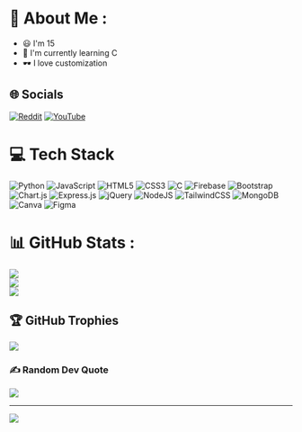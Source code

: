 # 💫 About Me :
- 😃 I'm 15
- 📖 I'm currently learning C
- 🕶️ I love customization

## 🌐 Socials
[![Reddit](https://img.shields.io/badge/Reddit-%23FF4500.svg?logo=Reddit&logoColor=white)](https://reddit.com/user/samuelO_) [![YouTube](https://img.shields.io/badge/YouTube-%23FF0000.svg?logo=YouTube&logoColor=white)](https://youtube.com/c/UCTU5-NCtr7mF0tpqjXpmWHw) 

# 💻 Tech Stack
![Python](https://img.shields.io/badge/python-3670A0?style=flat&logo=python&logoColor=ffdd54) ![JavaScript](https://img.shields.io/badge/javascript-%23323330.svg?style=flat&logo=javascript&logoColor=%23F7DF1E) ![HTML5](https://img.shields.io/badge/html5-%23E34F26.svg?style=flat&logo=html5&logoColor=white) ![CSS3](https://img.shields.io/badge/css3-%231572B6.svg?style=flat&logo=css3&logoColor=white) ![C](https://img.shields.io/badge/c-%2300599C.svg?style=flat&logo=c&logoColor=white) ![Firebase](https://img.shields.io/badge/firebase-%23039BE5.svg?style=flat&logo=firebase) ![Bootstrap](https://img.shields.io/badge/bootstrap-%23563D7C.svg?style=flat&logo=bootstrap&logoColor=white) ![Chart.js](https://img.shields.io/badge/chart.js-F5788D.svg?style=flat&logo=chart.js&logoColor=white) ![Express.js](https://img.shields.io/badge/express.js-%23404d59.svg?style=flat&logo=express&logoColor=%2361DAFB) ![jQuery](https://img.shields.io/badge/jquery-%230769AD.svg?style=flat&logo=jquery&logoColor=white) ![NodeJS](https://img.shields.io/badge/node.js-6DA55F?style=flat&logo=node.js&logoColor=white) ![TailwindCSS](https://img.shields.io/badge/tailwindcss-%2338B2AC.svg?style=flat&logo=tailwind-css&logoColor=white) ![MongoDB](https://img.shields.io/badge/MongoDB-%234ea94b.svg?style=flat&logo=mongodb&logoColor=white) ![Canva](https://img.shields.io/badge/Canva-%2300C4CC.svg?style=flat&logo=Canva&logoColor=white) 	![Figma](https://img.shields.io/badge/figma-%23F24E1E.svg?style=flat&logo=figma&logoColor=white)
# 📊 GitHub Stats :
![](https://github-readme-stats.vercel.app/api?username=OrlatoDev&theme=dark&hide_border=true&include_all_commits=true&count_private=false)<br/>
![](https://github-readme-streak-stats.herokuapp.com/?user=OrlatoDev&theme=dark&hide_border=true)<br/>
![](https://github-readme-stats.vercel.app/api/top-langs/?username=OrlatoDev&theme=dark&hide_border=true&include_all_commits=true&count_private=false&layout=compact&hide=TeX)

## 🏆 GitHub Trophies
![](https://github-profile-trophy.vercel.app/?username=OrlatoDev&theme=gitdimmed&no-frame=true&no-bg=true&margin-w=4)

### ✍️ Random Dev Quote
![](https://quotes-github-readme.vercel.app/api?type=horizontal&theme=dark)

---
[![](https://visitcount.itsvg.in/api?id=OrlatoDev&icon=0&color=12)](https://visitcount.itsvg.in)
